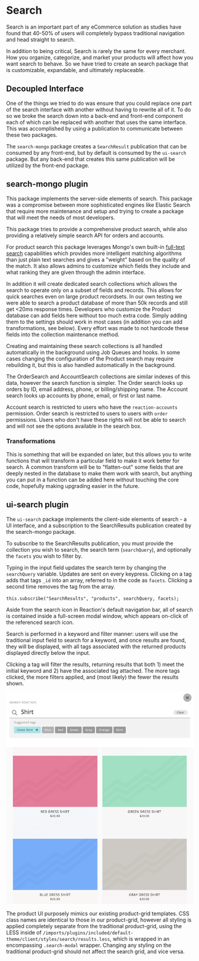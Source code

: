 # Search

Search is an important part of any eCommerce solution as studies have found that
40-50% of users will completely bypass traditional navigation and head straight
to search.

In addition to being critical, Search is rarely the same for every merchant. How
you organize, categorize, and market your products will affect how you want
search to behave. So we have tried to create an search package that is customizable,
expandable, and ultimately replaceable.

## Decoupled Interface

One of the things we tried to do was ensure that you could replace one part
of the search interface with another without having to rewrite all of it. To do so
we broke the search down into a back-end and front-end component each of which
can be replaced with another that uses the same interface. This was accomplished
by using a publication to communicate between these two packages.

The `search-mongo` package creates a `SearchResult` publication that can be consumed
by any front-end, but by default is consumed by the `ui-search` package. But any
back-end that creates this same publication will be utilized by the front-end package.

## search-mongo plugin

This package implements the server-side elements of search. This package was a
compromise between more sophisticated engines like Elastic Search that require
more maintenance and setup and trying to create a package that will meet the needs
of most developers.

This package tries to provide a comprehensive product search, while also providing a
relatively simple search API for orders and accounts.

For product search this package leverages Mongo's own built-in [full-text search](https://docs.mongodb.com/manual/reference/operator/query/text/)
capabilities which provides more intelligent matching algorithms than just plain text searches and
gives a "weight" based on the quality of the match. It also allows admins to customize
which fields they include and what ranking they are given through the admin
interface.

In addition it will create dedicated search collections which allows the search
to operate only on a subset of fields and records. This allows for quick
searches even on large product recordsets. In our own testing we were able to search
a product database of more than 50k records and still get <20ms response times. Developers
who customize the Product database can add fields here without too much extra code. Simply
adding them to the settings should work in most cases (in addition you can add
transformations, see below). Every effort was made to not hardcode these fields into
the collection maintenance method.

Creating and maintaining these search collections is all handled automatically
in the background using Job Queues and hooks. In some cases changing the configuration
of the Product search may require rebuilding it, but this is also handled automatically
in the background.

The OrderSearch and AccountSearch collections are similar indexes of this data,
however the search function is simpler. The Order search looks up orders by
ID, email address, phone, or billing/shipping name. The Account search looks up accounts by
phone, email, or first or last name.

Account search is restricted to users who have the `reaction-accounts` permission. Order
search is restricted to users to users with `order` permissions. Users who don't
have these rights will not be able to search and will not see the options available in the
search box.

### Transformations

This is something that will be expanded on later, but this allows you to write
functions that will transform a particular field to make it work better for search.
A common transform will be to "flatten-out" some fields that are deeply nested
in the database to make them work with search, but anything you can put in a function
can be added here without touching the core code, hopefully making upgrading easier
in the future.

## ui-search plugin

The `ui-search` package implements the client-side elements of search - a UI interface, and a subscription to the SearchResults publication created by the search-mongo package.

To subscribe to the SearchResults publication, you must provide the collection you wish to search, the search term (`searchQuery`), and optionally the `facets` you wish to filter by.

Typing in the input field updates the search term by changing the `searchQuery` variable. Updates are sent on every keypress. Clicking on a tag adds that tags `_id` into an array, referred to in the code as `facets`. Clicking a second time removes the tag from the array.

`this.subscribe("SearchResults", "products", searchQuery, facets);`

Aside from the search icon in Reaction's default navigation bar, all of search is contained inside a full-screen modal window, which appears on-click of the referenced search icon.

Search is performed in a keyword and filter manner: users will use the traditional input field to search for a keyword, and once results are found, they will be displayed, with all tags associated with the returned products displayed directly below the input.

Clicking a tag will filter the results, returning results that both 1) meet the initial keyword and 2) have the associated tag attached. The more tags clicked, the more filters applied, and (most likely) the fewer the results shown.

![Search](/assets/developer-search-ui.png)

The product UI purposely mimics our existing product-grid templates. CSS class names are identical to those in our product-grid, however all styling is applied completely separate from the traditional product-grid, using the LESS inside of `/imports/plugins/included/default-theme/client/styles/search/results.less`, which is wrapped in an encompassing `.search-modal` wrapper. Changing any styling on the traditional product-grid should not affect the search grid, and vice versa.
